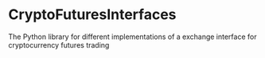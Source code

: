 # CryptoFuturesInterfaces
 The Python library for different implementations of a exchange interface for cryptocurrency futures trading
